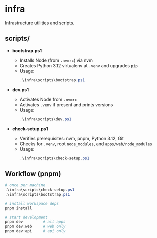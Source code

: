 # infra

Infrastructure utilities and scripts.

## scripts/

- **bootstrap.ps1**
  - Installs Node (from `.nvmrc`) via nvm
  - Creates Python 3.12 virtualenv at `.venv` and upgrades `pip`
  - Usage:
    ```powershell
    .\infra\scripts\bootstrap.ps1
    ```

- **dev.ps1**
  - Activates Node from `.nvmrc`
  - Activates `.venv` if present and prints versions
  - Usage:
    ```powershell
    .\infra\scripts\dev.ps1
    ```

- **check-setup.ps1**
  - Verifies prerequisites: nvm, pnpm, Python 3.12, Git
  - Checks for `.venv`, root `node_modules`, and `apps/web/node_modules`
  - Usage:
    ```powershell
    .\infra\scripts\check-setup.ps1
    ```

## Workflow (pnpm)

```powershell
# once per machine
.\infra\scripts\check-setup.ps1
.\infra\scripts\bootstrap.ps1

# install workspace deps
pnpm install

# start development
pnpm dev         # all apps
pnpm dev:web     # web only
pnpm dev:api     # api only
```

